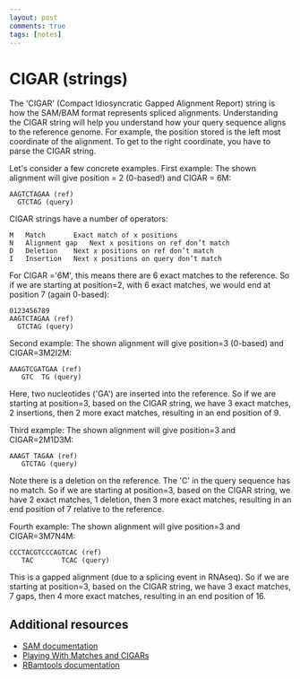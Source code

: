 ```yaml
---
layout: post
comments: true
tags: [notes]
---
```


# CIGAR (strings) 

The 'CIGAR' (Compact Idiosyncratic Gapped Alignment Report) string is how the SAM/BAM format represents spliced alignments. Understanding the CIGAR string will help you understand how your query sequence aligns to the reference genome. For example, the position stored is the left most coordinate of the alignment. To get to the right coordinate, you have to parse the CIGAR string. 

Let's consider a few concrete examples. First example: The shown alignment will give position = 2 (0-based!) and CIGAR = 6M: 

```
AAGTCTAGAA (ref) 
  GTCTAG (query)
```

CIGAR strings have a number of operators:
```
M	Match 		Exact match of x positions
N	Alignment gap 	Next x positions on ref don’t match
D	Deletion 	Next x positions on ref don’t match
I	Insertion 	Next x positions on query don’t match
```

For CIGAR ='6M', this means there are 6 exact matches to the reference. So if we are starting at position=2, with 6 exact matches, we would end at position 7 (again 0-based):

```
0123456789
AAGTCTAGAA (ref) 
  GTCTAG (query)
```

Second example: The shown alignment will give position=3 (0-based) and CIGAR=3M2I2M: 

```
AAAGTCGATGAA (ref)
   GTC  TG (query)
```

Here, two nucleotides ('GA') are inserted into the reference. So if we are starting at position=3, based on the CIGAR string, we have 3 exact matches, 2 insertions, then 2 more exact matches, resulting in an end position of 9. 

Third example: The shown alignment will give position=3 and CIGAR=2M1D3M: 

```
AAAGT TAGAA (ref) 
   GTCTAG (query)
```

Note there is a deletion on the reference. The 'C' in the query sequence has no match. So if we are starting at position=3, based on the CIGAR string, we have 2 exact matches, 1 deletion, then 3 more exact matches, resulting in an end position of 7 relative to the reference. 

Fourth example: The shown alignment will give position=3 and CIGAR=3M7N4M:

```
CCCTACGTCCCAGTCAC (ref) 
   TAC       TCAC (query)
```

This is a gapped alignment (due to a splicing event in RNAseq). So if we are starting at position=3, based on the CIGAR string, we have 3 exact matches, 7 gaps, then 4 more exact matches, resulting in an end position of 16.

## Additional resources
- [SAM documentation](https://samtools.github.io/hts-specs/SAMv1.pdf)
- [Playing With Matches and CIGARs](http://zenfractal.com/2013/06/19/playing-with-matches/)
- [RBamtools documentation](https://cran.r-project.org/web/packages/rbamtools/vignettes/rbamtools.pdf)



